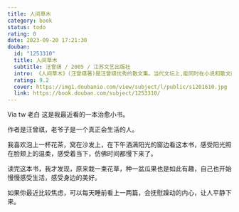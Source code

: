 ```yaml
---
title: 人间草木
category: book
status: todo
rating: 0
date: 2023-09-20 17:21:30
douban:
  id: "1253310"
  title: 人间草木
  subtitle: 汪曾祺 / 2005 / 江苏文艺出版社
  intro: 《人间草木》(汪曾祺著)是汪曾祺优秀的散文集。当代文坛上,能同时在小说和散文两块田地里经营,且自成一家的并不多,汪曾祺先生算是其中的一个。汪曾祺先生是公认的文体家,不仅能写一手优秀的小说,还能写一手漂亮的散文。
  rating: 9.2
  cover: https://img1.doubanio.com/view/subject/l/public/s1201610.jpg
  link: https://book.douban.com/subject/1253310/
---
```


Via tw 老白 
这是我最近看的一本治愈小书。

作者是汪曾祺，老爷子是一个真正会生活的人。

我喜欢泡上一杯花茶，窝在沙发上，在下午洒满阳光的窗边看这本书，感受阳光照在脸颊上的温柔，感受着当下，仿佛时间都慢下来了。

读完这本书，我才发现，原来栽一束花草，种一盆瓜果也是如此有趣，自己也开始慢慢感受生活，感受身边的美好。

如果你最近比较焦虑，可以每天睡前看上一两篇，会抚慰躁动的内心，让人平静下来。